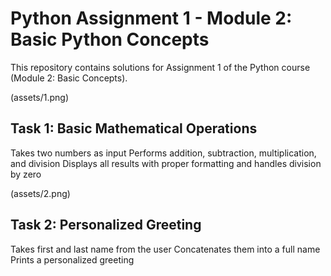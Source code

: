 # Python Assignment 1 - Module 2: Basic Python Concepts

This repository contains solutions for Assignment 1 of the Python course (Module 2: Basic Concepts).

(assets/1.png)
## Task 1: Basic Mathematical Operations
Takes two numbers as input
Performs addition, subtraction, multiplication, and division
Displays all results with proper formatting and handles division by zero

(assets/2.png)
## Task 2: Personalized Greeting
Takes first and last name from the user
Concatenates them into a full name
Prints a personalized greeting
